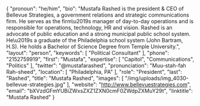 {
  "pronoun": "he/him",
  "bio": "Mustafa Rashed is the president & CEO of Bellevue Strategies, a government relations and strategic communications firm. He serves as the firm\u2019s manager of day-to-day operations and is responsible for operations, technology, HR and vision. Rashed is an advocate of public education and a strong municipal public school system. He\u2019s a graduate of the Philadelphia school system (John Bartram, H.S). He holds a Bachelor of Science Degree from Temple University.",
  "layout": "person",
  "keywords": [
    "Political Consultant"
  ],
  "phone": "2152759919",
  "first": "Mustafa",
  "expertise": [
    "Capitol",
    "Communications",
    "Politics"
  ],
  "twitter": "@mustafarashed",
  "pronunciation": "Muu-stah-fah Rah-sheed",
  "location": [
    "Philadelphia, PA"
  ],
  "role": "President",
  "last": "Rashed",
  "title": "Mustafa Rashed",
  "images": [
    "/img/uploads/img_4030-bellevue-strategies.jpg"
  ],
  "website": "http://www.bellevuestrategies.com",
  "email": "bXVzdGFmYUBiZWxsZXZ1ZXN0cmF0ZWdpZXMuY29t",
  "linktitle": "Mustafa Rashed"
}
